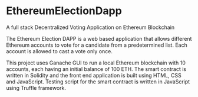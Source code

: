 # EthereumElectionDapp
A full stack Decentralized Voting Application on Ethereum Blockchain

The Ethereum Election DAPP is a web based application that allows different Ethereum accounts to vote for a candidate from a predetermined list. Each account is allowed to cast a vote only once.

This project uses Ganache GUI to run a local Ethereum blockchain with 10 accounts, each having an initial balance of 100 ETH. 
The smart contract is written in Solidity and the front end application is built using HTML, CSS and JavaScript.
Testing script for the smart contract is written in JavaScript using Truffle framework. 
